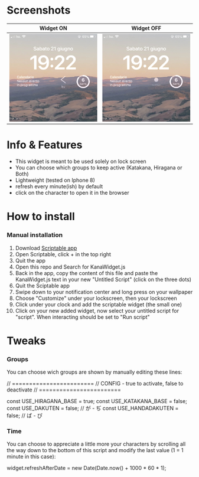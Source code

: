 # Screenshots
| Widget ON | Widget OFF |
|-----------|-----------|
| ![Widget on](KanaWidgetON.PNG) | ![Widget off](KanaWidgetOFF.PNG) |

# Info & Features
- This widget is meant to be used solely on lock screen
- You can choose which groups to keep active (Katakana, Hiragana or Both)
- Lightweight (tested on Iphone 8)
- refresh every minute(ish) by default
- click on the character to open it in the browser

# How to install
### Manual installation
1) Download [Scriptable app](https://scriptable.app/)
2) Open Scriptable, click + in the top right
3) Quit the app
4) Open this repo and Search for KanaWidget.js
5) Back in the app, copy the content of this file and paste the KanaWidget.js text in your new "Untitled Script" (click on the three dots)
6) Quit the Sciptable app
7) Swipe down to your notification center and long press on your wallpaper
8) Choose "Customize" under your lockscreen, then your lockscreen
9) Click under your clock and add the scriptable widget (the small one)
10) Click on your new added widget, now select your untitled script for "script". When interacting should be set to "Run script"

# Tweaks
### Groups
You can choose wich groups are shown by manually editing these lines:

// ========================
// CONFIG - true to activate, false to deactivate
// ========================

const USE_HIRAGANA_BASE = true;
const USE_KATAKANA_BASE = false;
const USE_DAKUTEN = false; // が - ぢ
const USE_HANDADAKUTEN = false; // ぱ - ぴ

### Time
You can choose to appreciate a little more your characters by scrolling all the way down to the bottom of this script and modify the last value (1 = 1 minute in this case):

widget.refreshAfterDate = new Date(Date.now() + 1000 * 60 * 1);
